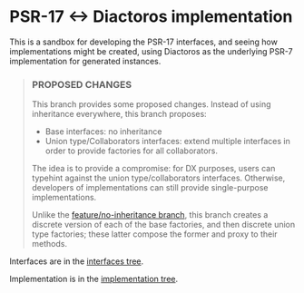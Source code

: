 # PSR-17 &lt;-&gt; Diactoros implementation

This is a sandbox for developing the PSR-17 interfaces, and seeing how
implementations might be created, using Diactoros as the underlying PSR-7
implementation for generated instances.

> ### PROPOSED CHANGES
>
> This branch provides some proposed changes. Instead of using inheritance
> everywhere, this branch proposes:
>
> - Base interfaces: no inheritance
> - Union type/Collaborators interfaces: extend multiple interfaces in order to
>   provide factories for all collaborators.
>
> The idea is to provide a compromise: for DX purposes, users can typehint
> against the union type/collaborators interfaces. Otherwise, developers of
> implementations can still provide single-purpose implementations.
>
> Unlike the [feature/no-inheritance branch](https://github.com/weierophinney/psr-17-diactoros/tree/feature/no-inheritance),
> this branch creates a discrete version of each of the base factories, and then
> discrete union type factories; these latter compose the former and proxy to
> their methods.

Interfaces are in the [interfaces tree](src/interfaces/).

Implementation is in the [implementation tree](src/implementation/).
